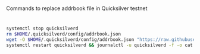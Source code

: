 #
Commands to replace addrbook file in Quicksilver testnet
#

```sh
systemctl stop quicksilverd
rm $HOME/.quicksilverd/config/addrbook.json
wget -O $HOME/.quicksilverd/config/addrbook.json "https://raw.githubusercontent.com/Firstcomes/Cosmos-manuals/main/Quicksilver/addrbook.json"
systemctl restart quicksilverd && journalctl -u quicksilverd -f -o cat
```
 
